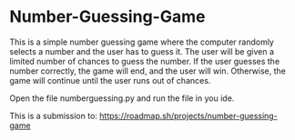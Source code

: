 # Number-Guessing-Game


This is a simple number guessing game where the computer randomly selects a number and the user has to guess it. 
The user will be given a limited number of chances to guess the number. 
If the user guesses the number correctly, the game will end, and the user will win. 
Otherwise, the game will continue until the user runs out of chances.

Open the file numberguessing.py and run the file in you ide.



This is a submission to:
https://roadmap.sh/projects/number-guessing-game
